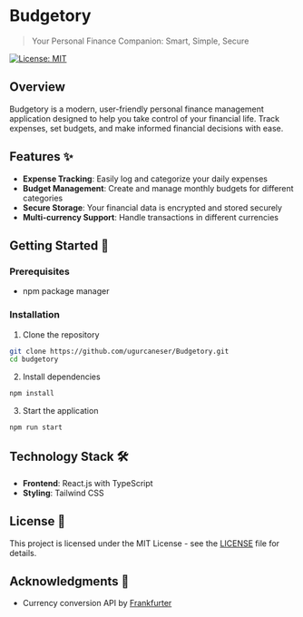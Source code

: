 # Budgetory

> Your Personal Finance Companion: Smart, Simple, Secure

[![License: MIT](https://img.shields.io/badge/License-MIT-yellow.svg)](https://opensource.org/licenses/MIT)

## Overview

Budgetory is a modern, user-friendly personal finance management application designed to help you take control of your financial life. Track expenses, set budgets, and make informed financial decisions with ease.

## Features ✨

- **Expense Tracking**: Easily log and categorize your daily expenses
- **Budget Management**: Create and manage monthly budgets for different categories
- **Secure Storage**: Your financial data is encrypted and stored securely
- **Multi-currency Support**: Handle transactions in different currencies

## Getting Started 🚀

### Prerequisites

- npm package manager

### Installation

1. Clone the repository
```bash
git clone https://github.com/ugurcaneser/Budgetory.git
cd budgetory
```

2. Install dependencies
```bash
npm install
```

3. Start the application
```bash
npm run start
```

## Technology Stack 🛠

- **Frontend**: React.js with TypeScript
- **Styling**: Tailwind CSS

## License 📝

This project is licensed under the MIT License - see the [LICENSE](LICENSE) file for details.



## Acknowledgments 🙏

- Currency conversion API by [Frankfurter](https://api.frankfurter.dev/)